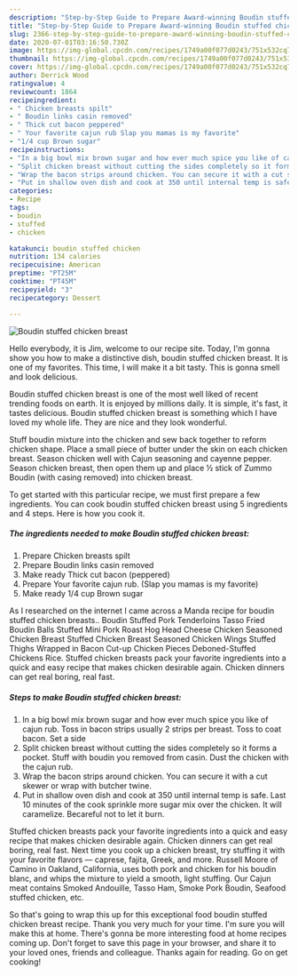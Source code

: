 ```yaml
---
description: "Step-by-Step Guide to Prepare Award-winning Boudin stuffed chicken breast"
title: "Step-by-Step Guide to Prepare Award-winning Boudin stuffed chicken breast"
slug: 2366-step-by-step-guide-to-prepare-award-winning-boudin-stuffed-chicken-breast
date: 2020-07-01T03:16:50.730Z
image: https://img-global.cpcdn.com/recipes/1749a00f077d0243/751x532cq70/boudin-stuffed-chicken-breast-recipe-main-photo.jpg
thumbnail: https://img-global.cpcdn.com/recipes/1749a00f077d0243/751x532cq70/boudin-stuffed-chicken-breast-recipe-main-photo.jpg
cover: https://img-global.cpcdn.com/recipes/1749a00f077d0243/751x532cq70/boudin-stuffed-chicken-breast-recipe-main-photo.jpg
author: Derrick Wood
ratingvalue: 4
reviewcount: 1864
recipeingredient:
- " Chicken breasts spilt"
- " Boudin links casin removed"
- " Thick cut bacon peppered"
- " Your favorite cajun rub Slap you mamas is my favorite"
- "1/4 cup Brown sugar"
recipeinstructions:
- "In a big bowl mix brown sugar and how ever much spice you like of cajun rub. Toss in bacon strips usually 2 strips per breast. Toss to coat bacon. Set a side"
- "Split chicken breast without cutting the sides completely so it forms a pocket. Stuff with boudin you removed from casin. Dust the chicken with the cajun rub."
- "Wrap the bacon strips around chicken. You can secure it with a cut skewer or wrap with butcher twine."
- "Put in shallow oven dish and cook at 350 until internal temp is safe. Last 10 minutes of the cook sprinkle more sugar mix over the chicken. It will caramelize. Becareful not to let it burn."
categories:
- Recipe
tags:
- boudin
- stuffed
- chicken

katakunci: boudin stuffed chicken 
nutrition: 134 calories
recipecuisine: American
preptime: "PT25M"
cooktime: "PT45M"
recipeyield: "3"
recipecategory: Dessert

---
```



![Boudin stuffed chicken breast](https://img-global.cpcdn.com/recipes/1749a00f077d0243/751x532cq70/boudin-stuffed-chicken-breast-recipe-main-photo.jpg)

Hello everybody, it is Jim, welcome to our recipe site. Today, I'm gonna show you how to make a distinctive dish, boudin stuffed chicken breast. It is one of my favorites. This time, I will make it a bit tasty. This is gonna smell and look delicious.

Boudin stuffed chicken breast is one of the most well liked of recent trending foods on earth. It is enjoyed by millions daily. It is simple, it's fast, it tastes delicious. Boudin stuffed chicken breast is something which I have loved my whole life. They are nice and they look wonderful.

Stuff boudin mixture into the chicken and sew back together to reform chicken shape. Place a small piece of butter under the skin on each chicken breast. Season chicken well with Cajun seasoning and cayenne pepper. Season chicken breast, then open them up and place ½ stick of Zummo Boudin (with casing removed) into chicken breast.


To get started with this particular recipe, we must first prepare a few ingredients. You can cook boudin stuffed chicken breast using 5 ingredients and 4 steps. Here is how you cook it.

<!--inarticleads1-->

##### The ingredients needed to make Boudin stuffed chicken breast:

1. Prepare  Chicken breasts spilt
1. Prepare  Boudin links casin removed
1. Make ready  Thick cut bacon (peppered)
1. Prepare  Your favorite cajun rub. (Slap you mamas is my favorite)
1. Make ready 1/4 cup Brown sugar


As I researched on the internet I came across a Manda recipe for boudin stuffed chicken breasts.. Boudin Stuffed Pork Tenderloins Tasso Fried Boudin Balls Stuffed Mini Pork Roast Hog Head Cheese Chicken Seasoned Chicken Breast Stuffed Chicken Breast Seasoned Chicken Wings Stuffed Thighs Wrapped in Bacon Cut-up Chicken Pieces Deboned-Stuffed Chickens Rice. Stuffed chicken breasts pack your favorite ingredients into a quick and easy recipe that makes chicken desirable again. Chicken dinners can get real boring, real fast. 

<!--inarticleads2-->

##### Steps to make Boudin stuffed chicken breast:

1. In a big bowl mix brown sugar and how ever much spice you like of cajun rub. Toss in bacon strips usually 2 strips per breast. Toss to coat bacon. Set a side
1. Split chicken breast without cutting the sides completely so it forms a pocket. Stuff with boudin you removed from casin. Dust the chicken with the cajun rub.
1. Wrap the bacon strips around chicken. You can secure it with a cut skewer or wrap with butcher twine.
1. Put in shallow oven dish and cook at 350 until internal temp is safe. Last 10 minutes of the cook sprinkle more sugar mix over the chicken. It will caramelize. Becareful not to let it burn.


Stuffed chicken breasts pack your favorite ingredients into a quick and easy recipe that makes chicken desirable again. Chicken dinners can get real boring, real fast. Next time you cook up a chicken breast, try stuffing it with your favorite flavors — caprese, fajita, Greek, and more. Russell Moore of Camino in Oakland, California, uses both pork and chicken for his boudin blanc, and whips the mixture to yield a smooth, light stuffing. Our Cajun meat contains Smoked Andouille, Tasso Ham, Smoke Pork Boudin, Seafood stuffed chicken, etc. 

So that's going to wrap this up for this exceptional food boudin stuffed chicken breast recipe. Thank you very much for your time. I'm sure you will make this at home. There's gonna be more interesting food at home recipes coming up. Don't forget to save this page in your browser, and share it to your loved ones, friends and colleague. Thanks again for reading. Go on get cooking!
